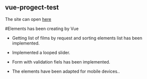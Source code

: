 ## vue-progect-test

The site can open <a href="https://nadiiayena.github.io/test-landing/" target="_blank">here</a>


#Elements has been creating by Vue

- Getting list of films by request and sorting elements list has been implemented.

- Implemented a looped slider.

- Form with validation fiels has been implemented.

- The elements have been adapted for mobile devices..

